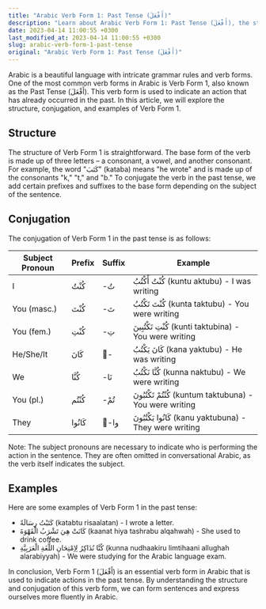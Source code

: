 ```yaml
---
title: "Arabic Verb Form 1: Past Tense (أَفْعَلَ)"
description: "Learn about Arabic Verb Form 1: Past Tense (أَفْعَلَ), the structure, conjugation, and examples."
date: 2023-04-14 11:00:55 +0300
last_modified_at: 2023-04-14 11:00:55 +0300
slug: arabic-verb-form-1-past-tense
original: "Arabic Verb Form 1: Past Tense (أَفْعَلَ)"
---
```

Arabic is a beautiful language with intricate grammar rules and verb forms. One of the most common verb forms in Arabic is Verb Form 1, also known as the Past Tense (أَفْعَلَ). This verb form is used to indicate an action that has already occurred in the past. In this article, we will explore the structure, conjugation, and examples of Verb Form 1.

## Structure

The structure of Verb Form 1 is straightforward. The base form of the verb is made up of three letters – a consonant, a vowel, and another consonant. For example, the word "كَتَبَ" (kataba) means "he wrote" and is made up of the consonants "k," "t," and "b." To conjugate the verb in the past tense, we add certain prefixes and suffixes to the base form depending on the subject of the sentence.

## Conjugation

The conjugation of Verb Form 1 in the past tense is as follows:

| Subject Pronoun | Prefix | Suffix | Example |
|-----------------|--------|--------|---------|
| I               | كُنْتُ  | -تُ     | كُنْتُ أَكْتُبُ (kuntu aktubu) - I was writing |
| You (masc.)     | كُنْتَ  | -تَ     | كُنْتَ تَكْتُبُ (kunta taktubu) - You were writing |
| You (fem.)      | كُنْتِ  | -تِ     | كُنْتِ تَكْتُبِينَ (kunti taktubina) - You were writing |
| He/She/It       | كَانَ  | -َ      | كَانَ يَكْتُبُ (kana yaktubu) - He was writing |
| We              | كُنَّا  | -نَا    | كُنَّا نَكْتُبُ (kunna naktubu) - We were writing |
| You (pl.)       | كُنْتُم | -تُمْ   | كُنْتُمْ تَكْتُبُونَ (kuntum taktubuna) - You were writing |
| They            | كَانُوا | -ُوا    | كَانُوا يَكْتُبُونَ (kanu yaktubuna) - They were writing |

Note: The subject pronouns are necessary to indicate who is performing the action in the sentence. They are often omitted in conversational Arabic, as the verb itself indicates the subject.

## Examples

Here are some examples of Verb Form 1 in the past tense:

- كَتَبْتُ رِسَالَةً (katabtu risaalatan) - I wrote a letter.
- كَانَتْ هِيَ تَشْرَبُ الْقَهْوَةَ (kaanat hiya tashrabu alqahwah) - She used to drink coffee.
- كُنَّا نُذَاكِرُ لِاِمْتِحَانِ اللُّغَةِ الْعَرَبِيَّةِ (kunna nudhaakiru limtihaani allughah alarabiyyah) - We were studying for the Arabic language exam.

In conclusion, Verb Form 1 (أَفْعَلَ) is an essential verb form in Arabic that is used to indicate actions in the past tense. By understanding the structure and conjugation of this verb form, we can form sentences and express ourselves more fluently in Arabic.